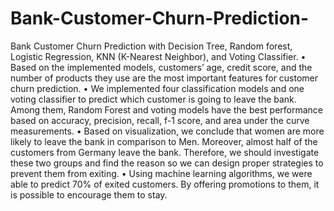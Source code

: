 # Bank-Customer-Churn-Prediction-
Bank Customer Churn Prediction with Decision Tree, Random forest, Logistic Regression, KNN (K-Nearest Neighbor), and Voting Classifier. 
• Based on the implemented models, customers’ age, credit score, and the number of products they use are the most important features for customer churn prediction.
• We implemented four classification models and one voting classifier to predict which customer is going to leave the bank. Among them, Random Forest and voting models have the best performance based on accuracy, precision, recall, f-1 score, and area under the curve measurements.
• Based on visualization, we conclude that women are more likely to leave the bank in comparison to Men. Moreover, almost half of the customers from Germany leave the bank. Therefore, we should investigate these two groups and find the reason so we can design proper strategies to prevent them from exiting.
• Using machine learning algorithms, we were able to predict 70% of exited customers. By offering promotions to them, it is possible to encourage them to stay.
